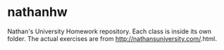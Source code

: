nathanhw
========
Nathan's University Homework repository. Each class is inside its own folder.
The actual exercises are from http://nathansuniversity.com/<foldername>.html.
